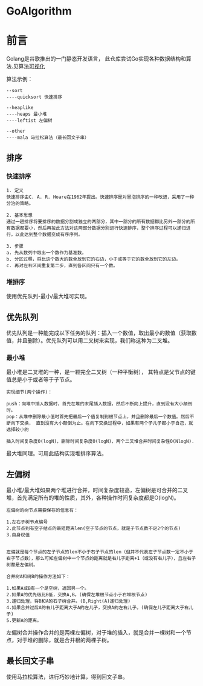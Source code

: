 # GoAlgorithm

# 前言

Golang是谷歌推出的一门静态开发语言， 此仓库尝试Go实现各种数据结构和算法.见算法[可视化](https://www.cs.usfca.edu/~galles/visualization/Algorithms.html)

算法示例：

```
--sort
----quicksort 快速排序

--heaplike
----heaps 最小堆
----leftist 左偏树

--other
----mala 马拉松算法（最长回文子串）
```

## 排序

### 快速排序

```
1. 定义
快速排序由C. A. R. Hoare在1962年提出。快速排序是对冒泡排序的一种改进，采用了一种分治的策略。

2. 基本思想
通过一趟排序将要排序的数据分割成独立的两部分，其中一部分的所有数据都比另外一部分的所有数据都要小，然后再按此方法对这两部分数据分别进行快速排序，整个排序过程可以递归进行，以此达到整个数据变成有序序列。

3. 步骤
a. 先从数列中取出一个数作为基准数。
b. 分区过程，将比这个数大的数全放到它的右边，小于或等于它的数全放到它的左边。
c. 再对左右区间重复第二步，直到各区间只有一个数。
```

### 堆排序

使用优先队列-最小/最大堆可实现。

## 优先队列

优先队列是一种能完成以下任务的队列：插入一个数值，取出最小的数值（获取数值，并且删除）。优先队列可以用二叉树来实现，我们称这种为二叉堆。

### 最小堆

最小堆是二叉堆的一种，是一颗完全二叉树（一种平衡树）， 其特点是父节点的键值总是小于或者等于子节点。

```
实现细节(两个操作)：

push：向堆中插入数据时，首先在堆的末尾插入数据，然后不断向上提升，直到没有大小颠倒时。
pop：从堆中删除最小值时首先把最后一个值复制到根节点上，并且删除最后一个数值。然后不断向下交换， 直到没有大小颠倒为止。在向下交换过程中，如果有两个子儿子都小于自己，就选择较小的

插入时间复杂度O(logN)，删除时间复杂度O(logN)，两个二叉堆合并时间复杂性O(NlogN).
```

最大堆同理。可用此结构实现堆排序算法。

## 左偏树

最小堆/最大堆如果两个堆进行合并，时间复杂度较高，左偏树是可合并的二叉堆，首先满足所有的堆的性质，其外，各种操作时间复杂度都是O(logN)。

```
左偏树的树节点需要保存的信息有：

1.左右子树节点编号
2.此节点到有空子结点的最短距离len(空子节点的节点，就是子节点数不足2个的节点)
3.自身权值


左偏就是每个节点的左子节点的len不小于右子节点的len（但并不代表左子节点数一定不小于右子节点数），那么可知左偏树中一个节点的距离就是右儿子距离+1（或没有右儿子），且左右子树都是左偏树。

合并树A和树B的操作方法如下： 

1.如果A或B有一个是空树，返回另一个。 
2.如果A的优先级比B低，交换A,B。(确保左堆根节点小于右堆根节点) 
3.递归处理，将B和A的右子树合并。(B,Right(A)递归处理) 
4.如果合并过后A的右儿子距离大于A的左儿子，交换A的左右儿子。(确保左儿子距离大于右儿子) 
5.更新A的距离。
```

左偏树合并操作合并的是两棵左偏树，对于堆的插入，就是合并一棵树和一个节点，对于堆的删除，就是合并根的两棵子树。

## 最长回文子串

使用马拉松算法，进行巧妙地计算，得到回文子串。
